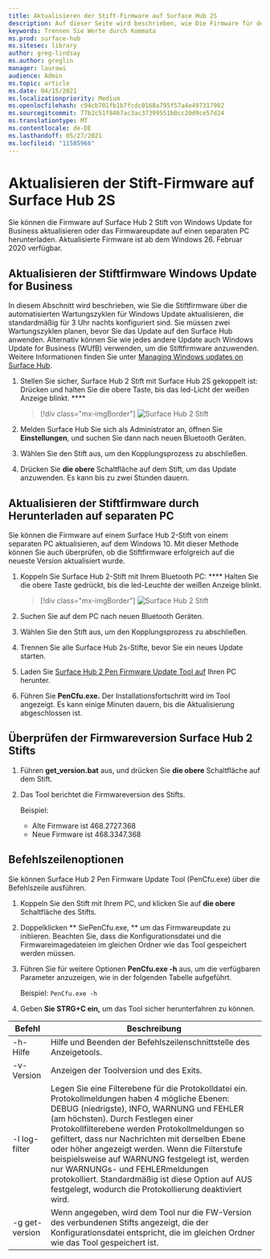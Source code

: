 ```yaml
---
title: Aktualisieren der Stift-Firmware auf Surface Hub 2S
description: Auf dieser Seite wird beschrieben, wie Die Firmware für den Surface Hub 2-Stift aktualisiert wird.
keywords: Trennen Sie Werte durch Kommata
ms.prod: surface-hub
ms.sitesec: library
author: greg-lindsay
ms.author: greglin
manager: laurawi
audience: Admin
ms.topic: article
ms.date: 04/15/2021
ms.localizationpriority: Medium
ms.openlocfilehash: c94cb701fb1b7fcdc0168a795f57a4e497317902
ms.sourcegitcommit: 77b2c51f8467ac3ac37399551b0cc20d9ce57d24
ms.translationtype: MT
ms.contentlocale: de-DE
ms.lasthandoff: 05/27/2021
ms.locfileid: "11585966"
---
```

# <a name="update-pen-firmware-on-surface-hub-2s"></a>Aktualisieren der Stift-Firmware auf Surface Hub 2S

Sie können die Firmware auf Surface Hub 2 Stift von Windows Update for Business aktualisieren oder das Firmwareupdate auf einen separaten PC herunterladen. Aktualisierte Firmware ist ab dem Windows 26. Februar 2020 verfügbar. 

## <a name="update-pen-firmware-using-windows-update-for-business"></a>Aktualisieren der Stiftfirmware Windows Update for Business

In diesem Abschnitt wird beschrieben, wie Sie die Stiftfirmware über die automatisierten Wartungszyklen für Windows Update aktualisieren, die standardmäßig für 3 Uhr nachts konfiguriert sind. Sie müssen zwei Wartungszyklen planen, bevor Sie das Update auf den Surface Hub anwenden. Alternativ können Sie wie jedes andere Update auch Windows Update for Business (WUfB) verwenden, um die Stiftfirmware anzuwenden. Weitere Informationen finden Sie unter [Managing Windows updates on Surface Hub](manage-windows-updates-for-surface-hub.md).

1. Stellen Sie sicher, Surface Hub 2 Stift mit Surface Hub 2S gekoppelt ist: Drücken und halten Sie die obere Taste, bis das led-Licht der weißen Anzeige blinkt. ****

    > [!div class="mx-imgBorder"]
    > ![Surface Hub 2 Stift](images/sh2-pen-1.png)

2. Melden Surface Hub Sie sich als Administrator an, öffnen Sie **Einstellungen**, und suchen Sie dann nach neuen Bluetooth Geräten.

3. Wählen Sie den Stift aus, um den Kopplungsprozess zu abschließen.

4. Drücken Sie **die obere** Schaltfläche auf dem Stift, um das Update anzuwenden. Es kann bis zu zwei Stunden dauern.

## <a name="update-pen-firmware-by-downloading-to-separate-pc"></a>Aktualisieren der Stiftfirmware durch Herunterladen auf separaten PC

Sie können die Firmware auf einem Surface Hub 2-Stift von einem separaten PC aktualisieren, auf dem Windows 10. Mit dieser Methode können Sie auch überprüfen, ob die Stiftfirmware erfolgreich auf die neueste Version aktualisiert wurde.

1. Koppeln Sie Surface Hub 2-Stift mit Ihrem Bluetooth PC: **** Halten Sie die obere Taste gedrückt, bis die led-Leuchte der weißen Anzeige blinkt.

    > [!div class="mx-imgBorder"]
    > ![Surface Hub 2 Stift](images/sh2-pen-1.png)

2. Suchen Sie auf dem PC nach neuen Bluetooth Geräten.

3. Wählen Sie den Stift aus, um den Kopplungsprozess zu abschließen.

4. Trennen Sie alle Surface Hub 2s-Stifte, bevor Sie ein neues Update starten.

5. Laden Sie [Surface Hub 2 Pen Firmware Update Tool auf](https://download.microsoft.com/download/8/3/F/83FD5089-D14E-42E3-AF7C-6FC36F80D347/Pen_Firmware_Tool.zip) Ihren PC herunter.

6. Führen Sie **PenCfu.exe.** Der Installationsfortschritt wird im Tool angezeigt. Es kann einige Minuten dauern, bis die Aktualisierung abgeschlossen ist. 


## <a name="check-firmware-version-of-surface-hub-2-pen"></a>Überprüfen der Firmwareversion Surface Hub 2 Stifts

1. Führen **get_version.bat** aus, und drücken Sie **die obere** Schaltfläche auf dem Stift.

2. Das Tool berichtet die Firmwareversion des Stifts. 

   Beispiel:
    - Alte Firmware ist 468.2727.368
    - Neue Firmware ist 468.3347.368

## <a name="command-line-options"></a>Befehlszeilenoptionen

Sie können Surface Hub 2 Pen Firmware Update Tool (PenCfu.exe) über die Befehlszeile ausführen.

1. Koppeln Sie den Stift mit Ihrem PC, und klicken Sie auf **die obere** Schaltfläche des Stifts.

2. Doppelklicken ** SiePenCfu.exe, ** um das Firmwareupdate zu initiieren. Beachten Sie, dass die Konfigurationsdatei und die Firmwareimagedateien im gleichen Ordner wie das Tool gespeichert werden müssen.

3. Führen Sie für weitere Optionen **PenCfu.exe -h** aus, um die verfügbaren Parameter anzuzeigen, wie in der folgenden Tabelle aufgeführt.  

   Beispiel: `PenCfu.exe -h`

4. Geben **Sie STRG+C ein,** um das Tool sicher herunterfahren zu können.


| Befehl | Beschreibung |
| -------------- |---------------------------- |
| -h-Hilfe        | Hilfe und Beenden der Befehlszeilenschnittstelle des Anzeigetools. |
| -v-Version     | Anzeigen der Toolversion und des Exits. |
| -l log-filter  | Legen Sie eine Filterebene für die Protokolldatei ein. Protokollmeldungen haben 4 mögliche Ebenen: DEBUG (niedrigste), INFO, WARNUNG und FEHLER (am höchsten). Durch Festlegen einer Protokollfilterebene werden Protokollmeldungen so gefiltert, dass nur Nachrichten mit derselben Ebene oder höher angezeigt werden. Wenn die Filterstufe beispielsweise auf WARNUNG festgelegt ist, werden nur WARNUNGs- und FEHLERmeldungen protokolliert. Standardmäßig ist diese Option auf AUS festgelegt, wodurch die Protokollierung deaktiviert wird. |
| -g get-version | Wenn angegeben, wird dem Tool nur die FW-Version des verbundenen Stifts angezeigt, die der Konfigurationsdatei entspricht, die im gleichen Ordner wie das Tool gespeichert ist.  |

